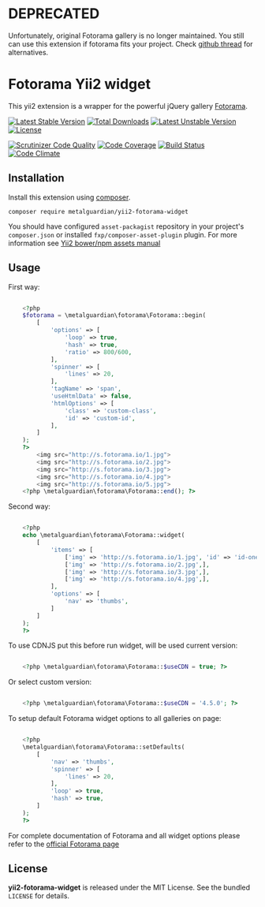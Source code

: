 DEPRECATED
==========
Unfortunately, original Fotorama gallery is no longer maintained. You still can use this extension if fotorama fits your project. 
Check [github thread](https://github.com/artpolikarpov/fotorama/issues/532) for alternatives.


Fotorama Yii2 widget
====================
This yii2 extension is a wrapper for the powerful jQuery gallery [Fotorama](http://fotorama.io/).

[![Latest Stable Version](https://poser.pugx.org/metalguardian/yii2-fotorama-widget/v/stable.svg)](https://packagist.org/packages/metalguardian/yii2-fotorama-widget)
[![Total Downloads](https://poser.pugx.org/metalguardian/yii2-fotorama-widget/downloads.svg)](https://packagist.org/packages/metalguardian/yii2-fotorama-widget)
[![Latest Unstable Version](https://poser.pugx.org/metalguardian/yii2-fotorama-widget/v/unstable.svg)](https://packagist.org/packages/metalguardian/yii2-fotorama-widget)
[![License](https://poser.pugx.org/metalguardian/yii2-fotorama-widget/license.svg)](https://packagist.org/packages/metalguardian/yii2-fotorama-widget)

[![Scrutinizer Code Quality](https://scrutinizer-ci.com/g/MetalGuardian/yii2-fotorama-widget/badges/quality-score.png?b=master)](https://scrutinizer-ci.com/g/MetalGuardian/yii2-fotorama-widget/?branch=master)
[![Code Coverage](https://scrutinizer-ci.com/g/MetalGuardian/yii2-fotorama-widget/badges/coverage.png?b=master)](https://scrutinizer-ci.com/g/MetalGuardian/yii2-fotorama-widget/?branch=master)
[![Build Status](https://travis-ci.org/MetalGuardian/yii2-fotorama-widget.svg?branch=master)](https://travis-ci.org/MetalGuardian/yii2-fotorama-widget)
[![Code Climate](https://codeclimate.com/github/MetalGuardian/yii2-fotorama-widget/badges/gpa.svg)](https://codeclimate.com/github/MetalGuardian/yii2-fotorama-widget)

Installation
------------

Install this extension using [composer](http://getcomposer.org/download/).

```
composer require metalguardian/yii2-fotorama-widget
```

You should have configured `asset-packagist` repository in your project's `composer.json` or installed 
`fxp/composer-asset-plugin` plugin. For more information see [Yii2 bower/npm assets manual](http://www.yiiframework.com/doc-2.0/guide-structure-assets.html#bower-npm-assets)

Usage
-----

First way:

```php

    <?php 
    $fotorama = \metalguardian\fotorama\Fotorama::begin(
        [
            'options' => [
                'loop' => true,
                'hash' => true,
                'ratio' => 800/600,
            ],
            'spinner' => [
                'lines' => 20,
            ],
            'tagName' => 'span',
            'useHtmlData' => false,
            'htmlOptions' => [
                'class' => 'custom-class',
                'id' => 'custom-id',
            ],
        ]
    ); 
    ?>
        <img src="http://s.fotorama.io/1.jpg">    
        <img src="http://s.fotorama.io/2.jpg">
        <img src="http://s.fotorama.io/3.jpg">
        <img src="http://s.fotorama.io/4.jpg">
        <img src="http://s.fotorama.io/5.jpg">
    <?php \metalguardian\fotorama\Fotorama::end(); ?>

```

Second way:

```php

    <?php 
    echo \metalguardian\fotorama\Fotorama::widget(
        [
            'items' => [
                ['img' => 'http://s.fotorama.io/1.jpg', 'id' => 'id-one',],
                ['img' => 'http://s.fotorama.io/2.jpg',],
                ['img' => 'http://s.fotorama.io/3.jpg',],
                ['img' => 'http://s.fotorama.io/4.jpg',],
            ],
            'options' => [
                'nav' => 'thumbs',
            ]
        ]
    ); 
    ?>

```

To use CDNJS put this before run widget, will be used current version:

```php

    <?php \metalguardian\fotorama\Fotorama::$useCDN = true; ?>

```

Or select custom version:

```php

    <?php \metalguardian\fotorama\Fotorama::$useCDN = '4.5.0'; ?>

```

To setup default Fotorama widget options to all galleries on page:

```php

    <?php 
    \metalguardian\fotorama\Fotorama::setDefaults(
        [
            'nav' => 'thumbs',
            'spinner' => [
                'lines' => 20,
            ],
            'loop' => true,
            'hash' => true,
        ]
    );
    ?>

```

For complete documentation of Fotorama and all widget options please refer to the [official Fotorama page](http://fotorama.io/)

License
-------

**yii2-fotorama-widget** is released under the MIT License. See the bundled `LICENSE` for details.

